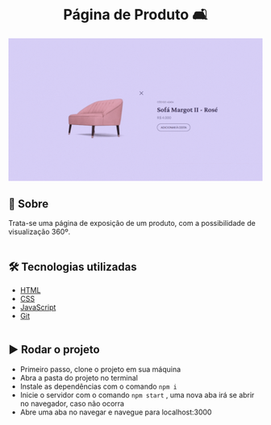 # <center>Página de Produto 🛋</center>

![](./.github/preview.gif)

## 📜 Sobre

Trata-se uma página de exposição de um produto, com a possibilidade de visualização 360º.
<br><br>

## 🛠 Tecnologias utilizadas

- [HTML](https://developer.mozilla.org/pt-BR/docs/Web/HTML)
- [CSS](https://developer.mozilla.org/pt-BR/docs/Web/CSS)
- [JavaScript](https://developer.mozilla.org/pt-BR/docs/Web/JavaScript)
- [Git](https://git-scm.com/)
<br><br>

## ▶ Rodar o projeto

- Primeiro passo, clone o projeto em sua máquina
- Abra a pasta do projeto no terminal
- Instale as dependências com o comando `npm i` 
- Inicie o servidor com o comando `npm start` , uma nova aba irá se abrir no navegador, caso não ocorra
- Abre uma aba no navegar e navegue para localhost:3000
<br><br>
